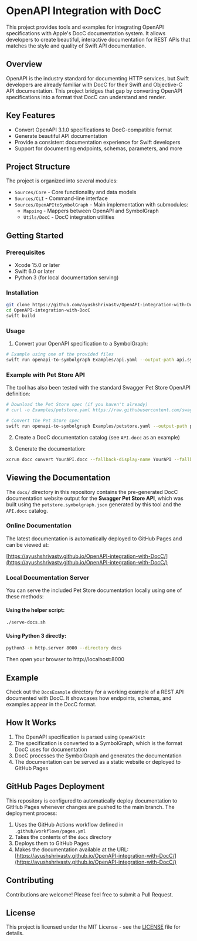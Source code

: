 # OpenAPI Integration with DocC

This project provides tools and examples for integrating OpenAPI specifications with Apple's DocC documentation system. It allows developers to create beautiful, interactive documentation for REST APIs that matches the style and quality of Swift API documentation.

## Overview

OpenAPI is the industry standard for documenting HTTP services, but Swift developers are already familiar with DocC for their Swift and Objective-C API documentation. This project bridges that gap by converting OpenAPI specifications into a format that DocC can understand and render.

## Key Features

- Convert OpenAPI 3.1.0 specifications to DocC-compatible format
- Generate beautiful API documentation
- Provide a consistent documentation experience for Swift developers
- Support for documenting endpoints, schemas, parameters, and more

## Project Structure

The project is organized into several modules:

- `Sources/Core` - Core functionality and data models
- `Sources/CLI` - Command-line interface 
- `Sources/OpenAPItoSymbolGraph` - Main implementation with submodules:
  - `Mapping` - Mappers between OpenAPI and SymbolGraph
  - `Utils/DocC` - DocC integration utilities

## Getting Started

### Prerequisites

- Xcode 15.0 or later
- Swift 6.0 or later
- Python 3 (for local documentation serving)

### Installation

```bash
git clone https://github.com/ayushshrivastv/OpenAPI-integration-with-DocC.git
cd OpenAPI-integration-with-DocC
swift build
```

### Usage

1. Convert your OpenAPI specification to a SymbolGraph:

```bash
# Example using one of the provided files
swift run openapi-to-symbolgraph Examples/api.yaml --output-path api.symbolgraph.json
```

### Example with Pet Store API

The tool has also been tested with the standard Swagger Pet Store OpenAPI definition:

```bash
# Download the Pet Store spec (if you haven't already)
# curl -o Examples/petstore.yaml https://raw.githubusercontent.com/swagger-api/swagger-petstore/master/src/main/resources/openapi.yaml

# Convert the Pet Store spec
swift run openapi-to-symbolgraph Examples/petstore.yaml --output-path petstore.symbolgraph.json
```

2. Create a DocC documentation catalog (see `API.docc` as an example)

3. Generate the documentation:

```bash
xcrun docc convert YourAPI.docc --fallback-display-name YourAPI --fallback-bundle-identifier com.example.YourAPI --fallback-bundle-version 1.0.0 --additional-symbol-graph-dir ./ --output-path ./docs
```

## Viewing the Documentation

The `docs/` directory in this repository contains the pre-generated DocC documentation website output for the **Swagger Pet Store API**, which was built using the `petstore.symbolgraph.json` generated by this tool and the `API.docc` catalog.

### Online Documentation

The latest documentation is automatically deployed to GitHub Pages and can be viewed at:

[https://ayushshrivastv.github.io/OpenAPI-integration-with-DocC/](https://ayushshrivastv.github.io/OpenAPI-integration-with-DocC/)

### Local Documentation Server

You can serve the included Pet Store documentation locally using one of these methods:

#### Using the helper script:

```bash
./serve-docs.sh
```

#### Using Python 3 directly:

```bash
python3 -m http.server 8000 --directory docs
```

Then open your browser to http://localhost:8000

## Example

Check out the `DocsExample` directory for a working example of a REST API documented with DocC. It showcases how endpoints, schemas, and examples appear in the DocC format.

## How It Works

1. The OpenAPI specification is parsed using `OpenAPIKit`
2. The specification is converted to a SymbolGraph, which is the format DocC uses for documentation
3. DocC processes the SymbolGraph and generates the documentation
4. The documentation can be served as a static website or deployed to GitHub Pages

## GitHub Pages Deployment

This repository is configured to automatically deploy documentation to GitHub Pages whenever changes are pushed to the main branch. The deployment process:

1. Uses the GitHub Actions workflow defined in `.github/workflows/pages.yml`
2. Takes the contents of the `docs` directory
3. Deploys them to GitHub Pages
4. Makes the documentation available at the URL: [https://ayushshrivastv.github.io/OpenAPI-integration-with-DocC/](https://ayushshrivastv.github.io/OpenAPI-integration-with-DocC/)

## Contributing

Contributions are welcome! Please feel free to submit a Pull Request.

## License

This project is licensed under the MIT License - see the [LICENSE](LICENSE) file for details.
